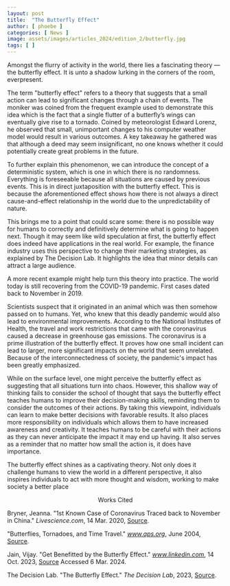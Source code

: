 ```yaml
---
layout: post
title:  "The Butterfly Effect"
author: [ phoebe ]
categories: [ News ]
image: assets/images/articles_2024/edition_2/butterfly.jpg
tags: [ ]
---
```

Amongst the flurry of activity in the world, there lies a fascinating theory — the butterfly effect. It is unto a shadow lurking in the corners of the room, everpresent.

The term "butterfly effect" refers to a theory that suggests that a small action can lead to significant changes through a chain of events. The moniker was coined from the frequent example used to demonstrate this idea which is the fact that a single flutter of a butterfly’s wings can eventually give rise to a tornado. Coined by meteorologist Edward Lorenz, he observed that small, unimportant changes to his computer weather model would result in various outcomes. A key takeaway he gathered was that although a deed may seem insignificant, no one knows whether it could potentially create great problems in the future.

To further explain this phenomenon, we can introduce the concept of a deterministic system, which is one in which there is no randomness. Everything is foreseeable because all situations are caused by previous events. This is in direct juxtaposition with the butterfly effect. This is because the aforementioned effect shows how there is not always a direct cause-and-effect relationship in the world due to the unpredictability of nature.

This brings me to a point that could scare some: there is no possible way for humans to correctly and definitively determine what is going to happen next. Though it may seem like wild speculation at first, the butterfly effect does indeed have applications in the real world. For example, the finance industry uses this perspective to change their marketing strategies, as explained by The Decision Lab. It highlights the idea that minor details can attract a large audience.

A more recent example might help turn this theory into practice. The world today is still recovering from the COVID-19 pandemic. First cases dated back to November in 2019.

Scientists suspect that it originated in an animal which was then somehow passed on to humans. Yet, who knew that this deadly pandemic would also lead to environmental improvements. According to the National Institutes of Health, the travel and work restrictions that came with the coronavirus caused a decrease in greenhouse gas emissions. The coronavirus is a prime illustration of the butterfly effect. It proves how one small incident can lead to larger, more significant impacts on the world that seem unrelated. Because of the interconnectedness of society, the pandemic's impact has been greatly emphasized.

While on the surface level, one might perceive the butterfly effect as suggesting that all situations turn into chaos. However, this shallow way of thinking fails to consider the school of thought that says the butterfly effect teaches humans to improve their decision-making skills, reminding them to consider the outcomes of their actions. By taking this viewpoint, individuals can learn to make better decisions with favorable results. It also places more responsibility on individuals which allows them to have increased awareness and creativity. It teaches humans to be careful with their actions as they can never anticipate the impact it may end up having. It also serves as a reminder that no matter how small the action is, it does have importance.

The butterfly effect shines as a captivating theory. Not only does it challenge humans to view the world in a different perspective, it also inspires individuals to act with more thought and wisdom, working to make society a better place

<center>Works Cited</center> 

Bryner, Jeanna. "1st Known Case of Coronavirus Traced back to November in China." *Livescience.com*, 14 Mar. 2020, [Source](https://www.livescience.com/first-case-coronavirus-found.html).

"Butterflies, Tornadoes, and Time Travel." *www.aps.org*, June 2004, [Source](https://www.aps.org/publications/apsnews/200406/butterfly-effect.cfm#:~:text=The%20term%20%22butterfly%20effect%22%20was).

Jain, Vijay. "Get Benefitted by the Butterfly Effect." *www.linkedin.com*, 14 Oct. 2023, [Source](https://www.linkedin.com/pulse/get-benefitted-butterfly-effect-dr-vijay-jain-dminf#:~:text=Improved%20decision%2dMaking%3A%20The%20Butterfly) Accessed 6 Mar. 2024.

The Decision Lab. "The Butterfly Effect." *The Decision Lab*, 2023, [Source](https://thedecisionlab.com/reference-guide/economics/the-butterfly-effect).
